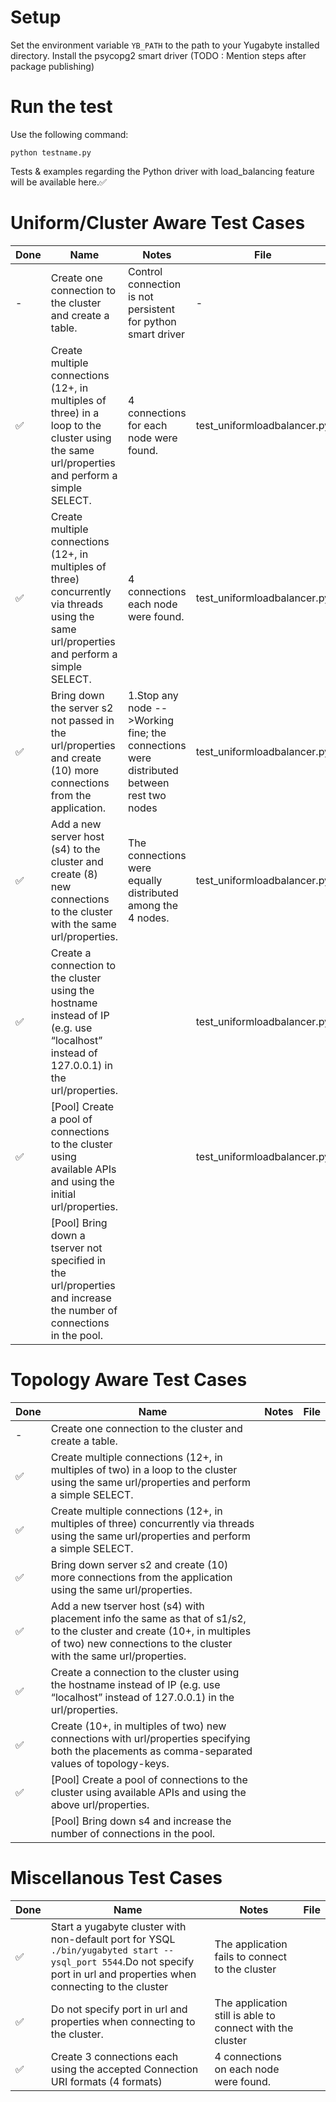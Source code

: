 # Setup

Set the environment variable `YB_PATH` to the path to your Yugabyte installed directory.
Install the psycopg2 smart driver (TODO : Mention steps after package publishing)

# Run the test
Use the following command:
```
python testname.py
```

Tests & examples regarding the Python driver with load_balancing feature will be available here.✅

# Uniform/Cluster Aware Test Cases
|Done|Name|Notes|File|
| - | - | - | - |
|-| Create one connection to the cluster and create a table. | Control connection is not persistent for python smart driver| - |
|✅| Create multiple connections (12+, in multiples of three) in a loop to the cluster using the same url/properties and perform a simple SELECT. | 4 connections for each node were found. |  test_uniformloadbalancer.py |
|✅| Create multiple connections (12+, in multiples of three) concurrently via threads using the same url/properties and perform a simple SELECT. | 4 connections each node were found. |  test_uniformloadbalancer.py |
|✅| Bring down the server s2 not passed in the url/properties and create (10) more connections from the application.                             | 1.Stop any node                                 -->Working fine; the connections were distributed between rest two nodes | test_uniformloadbalancer.py |
|✅| Add a new server host (s4) to the cluster and create (8) new connections to the cluster with the same url/properties.                        |  The connections were equally distributed among the 4 nodes. |  test_uniformloadbalancer.py |
|✅| Create a connection to the cluster using the hostname instead of IP (e.g. use “localhost” instead of 127.0.0.1) in the url/properties.       |  | test_uniformloadbalancer.py |
|✅| [Pool] Create a pool of connections to the cluster using available APIs and using the initial url/properties.                                | |test_uniformloadbalancer.py |
|| [Pool] Bring down a tserver not specified in the url/properties and increase the number of connections in the pool.                          | | |


# Topology Aware Test Cases
|Done|Name|Notes|File|
| - | - | - | - |
|-| Create one connection to the cluster and create a table.| | |
|✅| Create multiple connections (12+, in multiples of two) in a loop to the cluster using the same url/properties and perform a simple SELECT.   | | |
|✅| Create multiple connections (12+, in multiples of three) concurrently via threads using the same url/properties and perform a simple SELECT. | | |
|✅| Bring down server s2 and create (10) more connections from the application using the same url/properties.                                    | | |
|✅| Add a new tserver host (s4) with placement info the same as that of s1/s2, to the cluster and create (10+, in multiples of two) new connections to the cluster with the same url/properties.  | | |
|✅| Create a connection to the cluster using the hostname instead of IP (e.g. use “localhost” instead of 127.0.0.1) in the url/properties.       | | |
|✅| Create (10+, in multiples of two) new connections with url/properties specifying both the placements as comma-separated values of topology-keys.| | |
|✅| [Pool] Create a pool of connections to the cluster using available APIs and using the above url/properties.                                  | | |
|| [Pool] Bring down s4 and increase the number of connections in the pool.                                                                     | | |

# Miscellanous Test Cases

|Done|Name|Notes|File|
| - | - | - | - |
|✅| Start a yugabyte cluster with non-default port for YSQL `./bin/yugabyted start --ysql_port 5544`.Do not specify port in url and properties when connecting to the cluster| The application fails to connect to the cluster | |
|✅| Do not specify port in url and properties when connecting to the cluster. | The application still is able to connect with the cluster | |
|✅| Create 3 connections each using the accepted Connection URI formats (4 formats)  | 4 connections on each node were found. | |